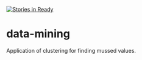 [![Stories in Ready](https://badge.waffle.io/davidmigloz/data-mining.png?label=ready&title=Ready)](https://waffle.io/davidmigloz/data-mining)
# data-mining
Application of clustering for finding mussed values.
